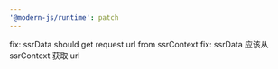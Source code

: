 ```yaml
---
'@modern-js/runtime': patch
---
```


fix: ssrData should get request.url from ssrContext
fix: ssrData 应该从 ssrContext 获取 url
